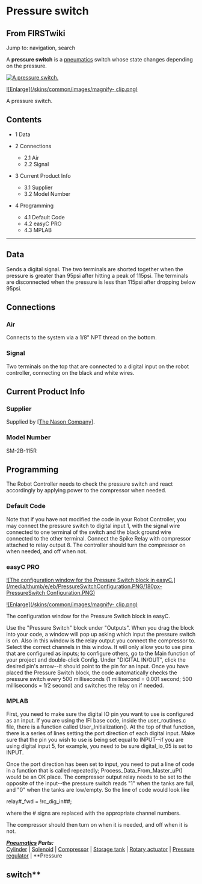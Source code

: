 # Pressure switch

## From FIRSTwiki

Jump to: navigation, search

A **pressure switch** is a [pneumatics](pneumatics) switch whose state changes depending on the pressure.

[![A pressure
switch.](/media/6/6f/PressureSwitch.PNG)](Image:PressureSwitch.PNG "A pressure switch.")

[![Enlarge](/skins/common/images/magnify-
clip.png)](Image:PressureSwitch.PNG "Enlarge")

A pressure switch.

## Contents

- 1 Data
- 2 Connections

  - 2.1 Air
  - 2.2 Signal

- 3 Current Product Info

  - 3.1 Supplier
  - 3.2 Model Number

- 4 Programming

  - 4.1 Default Code
  - 4.2 easyC PRO
  - 4.3 MPLAB

--------------------------------------------------------------------------------

## Data

Sends a digital signal. The two terminals are shorted together when the pressure is greater than 95psi after hitting a peak of 115psi. The terminals are disconnected when the pressure is less than 115psi after dropping below 95psi.

## Connections

### Air

Connects to the system via a 1/8" NPT thread on the bottom.

### Signal

Two terminals on the top that are connected to a digital input on the robot controller, connecting on the black and white wires.

## Current Product Info

### Supplier

Supplied by [[The Nason Company](http://www.nasonptc.com "http://www.nasonptc.com")].

### Model Number

SM-2B-115R

## Programming

The Robot Controller needs to check the pressure switch and react accordingly by applying power to the compressor when needed.

### Default Code

Note that if you have not modified the code in your Robot Controller, you may connect the pressure switch to digital input 1, with the signal wire connected to one terminal of the switch and the black ground wire connected to the other terminal. Connect the Spike Relay with compressor attached to relay output 8. The controller should turn the compressor on when needed, and off when not.

### easyC PRO

[![The configuration window for the Pressure Switch block in
easyC.](/media/thumb/e/eb/PressureSwitchConfiguration.PNG/180px-PressureSwitch
Configuration.PNG)](Image:PressureSwitchConfiguration.PNG "The
configuration window for the Pressure Switch block in easyC.")

[![Enlarge](/skins/common/images/magnify-
clip.png)](Image:PressureSwitchConfiguration.PNG "Enlarge")

The configuration window for the Pressure Switch block in easyC.

Use the "Pressure Switch" block under "Outputs". When you drag the block into your code, a window will pop up asking which input the pressure switch is on. Also in this window is the relay output you connect the compressor to. Select the correct channels in this window. It will only allow you to use pins that are configured as inputs; to configure others, go to the Main function of your project and double-click Config. Under "DIGITAL IN/OUT", click the desired pin's arrow--it should point to the pin for an input. Once you have placed the Pressure Switch block, the code automatically checks the pressure switch every 500 milliseconds (1 millisecond = 0.001 second; 500 milliseconds = 1/2 second) and switches the relay on if needed.

### MPLAB

First, you need to make sure the digital IO pin you want to use is configured as an input. If you are using the IFI base code, inside the user_routines.c file, there is a function called User_Initialization(). At the top of that function, there is a series of lines setting the port direction of each digital input. Make sure that the pin you wish to use is being set equal to INPUT--if you are using digital input 5, for example, you need to be sure digital_io_05 is set to INPUT.

Once the port direction has been set to input, you need to put a line of code in a function that is called repeatedly; Process_Data_From_Master_uP() would be an OK place. The compressor output relay needs to be set to the opposite of the input--the pressure switch reads "1" when the tanks are full, and "0" when the tanks are low/empty. So the line of code would look like

relay#_fwd = !rc_dig_in##;

where the # signs are replaced with the appropriate channel numbers.

The compressor should then turn on when it is needed, and off when it is not.

_**[Pneumatics](pneumatics) Parts:**_<br>
[Cylinder](Cylinder "Cylinder") | [Solenoid](Solenoid "Solenoid") | [Compressor](Compressor "Compressor") | [Storage tank](Storage_tank "Storage tank") | [Rotary actuator](Rotary_actuator "Rotary actuator") | [Pressure regulator](Pressure_regulator "Pressure regulator") | **Pressure

## switch**
